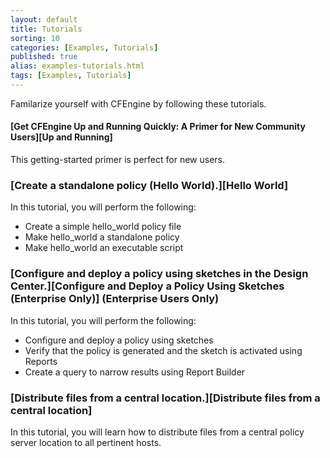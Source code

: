 ```yaml
---
layout: default
title: Tutorials
sorting: 10
categories: [Examples, Tutorials]
published: true
alias: examples-tutorials.html
tags: [Examples, Tutorials]
---
```


Familarize yourself with CFEngine by following these tutorials.

#### [Get CFEngine Up and Running Quickly: A Primer for New Community Users][Up and Running]

This getting-started primer is perfect for new users.  

### [Create a standalone policy (Hello World).][Hello World]

In this tutorial, you will perform the following:

* Create a simple hello_world policy file
* Make hello_world a standalone policy
* Make hello_world an executable script

### [Configure and deploy a policy using sketches in the Design Center.][Configure and Deploy a Policy Using Sketches (Enterprise Only)] (Enterprise Users Only)

In this tutorial, you will perform the following:

* Configure and deploy a policy using sketches
* Verify that the policy is generated and the sketch is activated using Reports
* Create a query to narrow results using Report Builder

### [Distribute files from a central location.][Distribute files from a central location]

In this tutorial, you will learn how to distribute files from a central policy server location to all pertinent hosts.